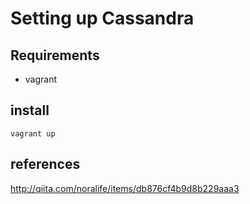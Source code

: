 # Setting up Cassandra

## Requirements
* vagrant

## install

```
vagrant up
```

## references
http://qiita.com/noralife/items/db876cf4b9d8b229aaa3




